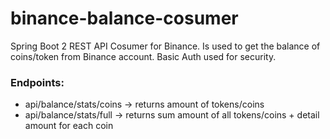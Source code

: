 # binance-balance-cosumer
 Spring Boot 2 REST API Cosumer for Binance. Is used to get the balance of coins/token from Binance account. Basic Auth used for security. 
 
### Endpoints:
 - api/balance/stats/coins -> returns amount of tokens/coins 
 - api/balance/stats/full -> returns sum amount of all tokens/coins + detail amount for each coin
